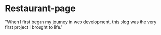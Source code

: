 # Restaurant-page
"When I first began my journey in web development, this blog was the very first project I brought to life."
